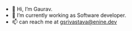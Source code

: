 - 👋 Hi, I’m Gaurav.
- 🌱 I’m currently working as Software developer.
- 📫 can reach me at gsrivastava@enine.dev

